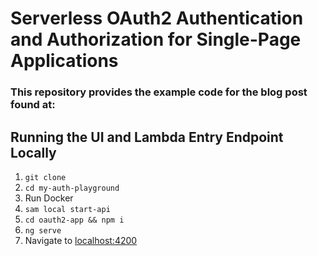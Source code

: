 # Serverless OAuth2 Authentication and Authorization for Single-Page Applications

### This repository provides the example code for the blog post found at:

## Running the UI and Lambda Entry Endpoint Locally
1. `git clone`
2. `cd my-auth-playground`
3. Run Docker
4. `sam local start-api`
5. `cd oauth2-app && npm i`
6. `ng serve`
7. Navigate to [localhost:4200](http://localhost:4200)
